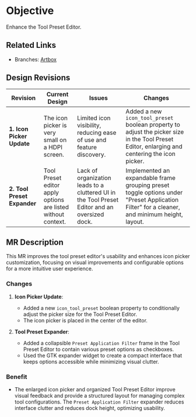 # Objective

Enhance the Tool Preset Editor.

## Related Links

- Branches: [Artbox](https://gitlab.gnome.org/pixelmixer/artbox/-/tree/artbox?ref_type=heads)

## Design Revisions

| **Revision**               | **Current Design**                                           | **Issues**                                                                                             | **Changes**                                                                                               |
|----------------------------|--------------------------------------------------------------|--------------------------------------------------------------------------------------------------------|-----------------------------------------------------------------------------------------------------------|
| **1. Icon Picker Update**  | The icon picker is very small on a HDPI screen.             | Limited icon visibility, reducing ease of use and feature discovery.                                   | Added a new `icon_tool_preset` boolean property to adjust the picker size in the Tool Preset Editor, enlarging and centering the icon picker. |
| **2. Tool Preset Expander** | Tool Preset editor apply options are listed without context. | Lack of organization leads to a cluttered UI in the Tool Preset Editor and an oversized dock.          | Implemented an expandable frame grouping preset toggle options under "Preset Application Filter" for a cleaner, and minimum height, layout.                         |

## MR Description

This MR improves the tool preset editor's usability and enhances icon picker customization, focusing on visual improvements and configurable options for a more intuitive user experience.

### Changes

1. **Icon Picker Update**:
   - Added a new `icon_tool_preset` boolean property to conditionally adjust the picker size for the Tool Preset Editor.
   - The icon picker is placed in the center of the editor.

2. **Tool Preset Expander**:
   - Added a collapsible `Preset Application Filter` frame in the Tool Preset Editor to contain various preset options as checkboxes.
   - Used the GTK expander widget to create a compact interface that keeps options accessible while minimizing visual clutter.

### Benefit

- The enlarged icon picker and organized Tool Preset Editor improve visual feedback and provide a structured layout for managing complex tool configurations. The `Preset Application Filter` expander reduces interface clutter and reduces dock height, optimizing usability.
